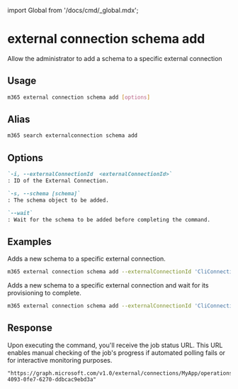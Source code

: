<!-- DISCLAIMER: All secrets, passwords, and sensitive values in this document are examples only and not real credentials. -->
import Global from '/docs/cmd/_global.mdx';

# external connection schema add

Allow the administrator to add a schema to a specific external connection

## Usage

```sh
m365 external connection schema add [options]
```

## Alias

```sh
m365 search externalconnection schema add
```

## Options

```md definition-list
`-i, --externalConnectionId  <externalConnectionId>`
: ID of the External Connection.

`-s, --schema [schema]`
: The schema object to be added.

`--wait`
: Wait for the schema to be added before completing the command.
```

<Global />

## Examples

Adds a new schema to a specific external connection.

```sh
m365 external connection schema add --externalConnectionId 'CliConnectionId' --schema '{"baseType":"microsoft.graph.externalItem","properties":[{"name":"ticketTitle","type":"String","isSearchable":"true","isRetrievable":"true","labels":["title"]},{"name":"priority","type":"String","isQueryable":"true","isRetrievable":"true","isSearchable":"false"},{"name":"assignee","type":"String","isRetrievable":"true"}]}'
```

Adds a new schema to a specific external connection and wait for its provisioning to complete.

```sh
m365 external connection schema add --externalConnectionId 'CliConnectionId' --schema '{"baseType":"microsoft.graph.externalItem","properties":[{"name":"ticketTitle","type":"String","isSearchable":"true","isRetrievable":"true","labels":["title"]},{"name":"priority","type":"String","isQueryable":"true","isRetrievable":"true","isSearchable":"false"},{"name":"assignee","type":"String","isRetrievable":"true"}]}' --wait
```

## Response

Upon executing the command, you'll receive the job status URL. This URL enables manual checking of the job's progress if automated polling fails or for interactive monitoring purposes.

```text
"https://graph.microsoft.com/v1.0/external/connections/MyApp/operations/795b6888-4093-0fe7-6270-ddbcac9ebd3a"
```
